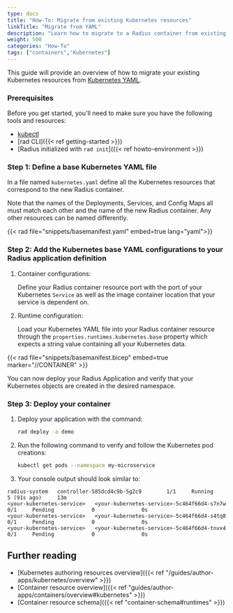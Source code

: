 ```yaml
---
type: docs
title: "How-To: Migrate from existing Kubernetes resources"
linkTitle: "Migrate from YAML"
description: "Learn how to migrate to a Radius container from existing Kubernetes YAML"
weight: 500
categories: "How-To"
tags: ["containers","Kubernetes"]
---
```


This guide will provide an overview of how to migrate your existing Kubernetes resources from [Kubernetes YAML](https://kubernetes.io/docs/concepts/workloads/controllers/deployment/#writing-a-deployment-spec).

### Prerequisites

Before you get started, you'll need to make sure you have the following tools and resources:

- [kubectl](https://kubernetes.io/docs/tasks/tools/install-kubectl/)
- [rad CLI]({{< ref getting-started >}})
- [Radius initialized with `rad init`]({{< ref howto-environment >}})

### Step 1: Define a base Kubernetes YAML file

In a file named `kubernetes.yaml` define all the Kubernetes resources that correspond to the new Radius container.

Note that the names of the Deployments, Services, and Config Maps all must match each other and the name of the new Radius container. Any other resources can be named differently.

{{< rad file="snippets/basemanifest.yaml" embed=true lang="yaml">}}

### Step 2: Add the Kubernetes base YAML configurations to your Radius application definition


1. Container configurations:

    Define your Radius container resource port with the port of your Kubernetes `Service` as well as the image container location that your service is dependent on.

2. Runtime configuration:

    Load your Kubernetes YAML file into your Radius container resource through the `properties.runtimes.kubernetes.base` property which expects a string value containing all your Kubernetes data.

{{< rad file="snippets/basemanifest.bicep" embed=true marker="//CONTAINER" >}}

You can now deploy your Radius Application and verify that your Kubernetes objects are created in the desired namespace. 

### Step 3: Deploy your container

1. Deploy your application with the command:

    ```bash
    rad deploy -a demo
    ```

2. Run the following command to verify and follow the Kubernetes pod creations: 
    ```bash
    kubectl get pods --namespace my-microservice 
    ```

3. Your console output should look similar to:
```
radius-system   controller-585dcd4c9b-5g2c9        1/1     Running            5 (91s ago)     13m
<your-kubernetes-service>   <your-kubernetes-service>-5c464f66d4-s7n7w   0/1     Pending            0               0s
<your-kubernetes-service>   <your-kubernetes-service>-5c464f66d4-s4tq8   0/1     Pending            0               0s
<your-kubernetes-service>   <your-kubernetes-service>-5c464f66d4-tnvx4   0/1     Pending            0               0s
```

## Further reading

- [Kubernetes authoring resources overview]({{< ref "/guides/author-apps/kubernetes/overview" >}})
- [Container resource overview]({{< ref "guides/author-apps/containers/overview#kubernetes" >}})
- [Container resource schema]({{< ref "container-schema#runtimes" >}})